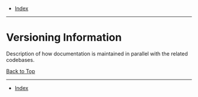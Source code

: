 <a id="top"></a>

- [Index](../index.md)

---

# Versioning Information

Description of how documentation is maintained in parallel with the related codebases.

<a class="inline-navlink-page-top" href="#top">Back to Top</a>

---

- [Index](../index.md)
